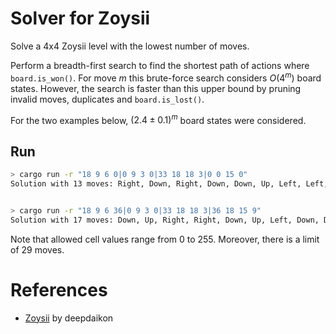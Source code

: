 # Solver for Zoysii
Solve a 4x4 Zoysii level with the lowest number of moves.

Perform a breadth-first search to find the shortest path of actions where `board.is_won()`.
For move $m$ this brute-force search considers $O(4^m)$ board states. However, the search is faster than this upper bound by pruning invalid moves, duplicates and `board.is_lost()`.

For the two examples below, $(2.4 \pm 0.1)^m$ board states were considered.
## Run
```bash
> cargo run -r "18 9 6 0|0 9 3 0|33 18 18 3|0 0 15 0"
Solution with 13 moves: Right, Down, Right, Down, Down, Up, Left, Left, Up, Down, Right, Right, Up


> cargo run -r "18 9 6 36|0 9 3 0|33 18 18 3|36 18 15 9"
Solution with 17 moves: Down, Up, Right, Right, Down, Up, Left, Down, Down, Down, Left, Up, Right, Right, Down, Right, Up
```
Note that allowed cell values range from 0 to 255.
Moreover, there is a limit of 29 moves.

# References
- [Zoysii](https://gitlab.com/deepdaikon/Zoysii) by deepdaikon

